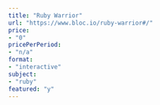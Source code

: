 ```yaml
---
title: "Ruby Warrior"
url: "https://www.bloc.io/ruby-warrior#/"
price: 
- "0"
pricePerPeriod: 
- "n/a"
format: 
- "interactive"
subject: 
- "ruby"
featured: "y"
---
```

